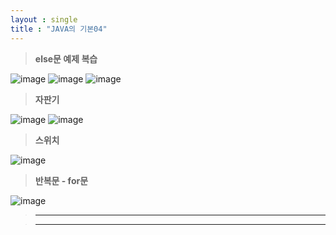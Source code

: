 ```yaml
---
layout : single
title : "JAVA의 기본04"
---
```

>**else문 예제 복습**

![image](https://user-images.githubusercontent.com/105334682/177663041-a1dcd54d-7f89-4f28-973e-d772083023b6.png)
![image](https://user-images.githubusercontent.com/105334682/177666662-e8fff12a-631e-476d-af6d-f39a2a717586.png)
![image](https://user-images.githubusercontent.com/105334682/177666687-d6db7f1b-f195-4ff7-8c33-4d1d4bf66bfc.png)
>**자판기**

![image](https://user-images.githubusercontent.com/105334682/177666741-306be60c-5902-4a67-a734-2024e66c9a9e.png)
![image](https://user-images.githubusercontent.com/105334682/177673210-7e613044-1162-4b7d-98cc-e8c00432c467.png)
>**스위치**

![image](https://user-images.githubusercontent.com/105334682/177678014-9d919086-a024-4a80-908e-5ac05f2921c7.png)
>**반복문 - for문**

![image](https://user-images.githubusercontent.com/105334682/177679266-3808d022-3ab5-4c4c-a5d3-25cbb4ec9cf0.png)
>****


>****
